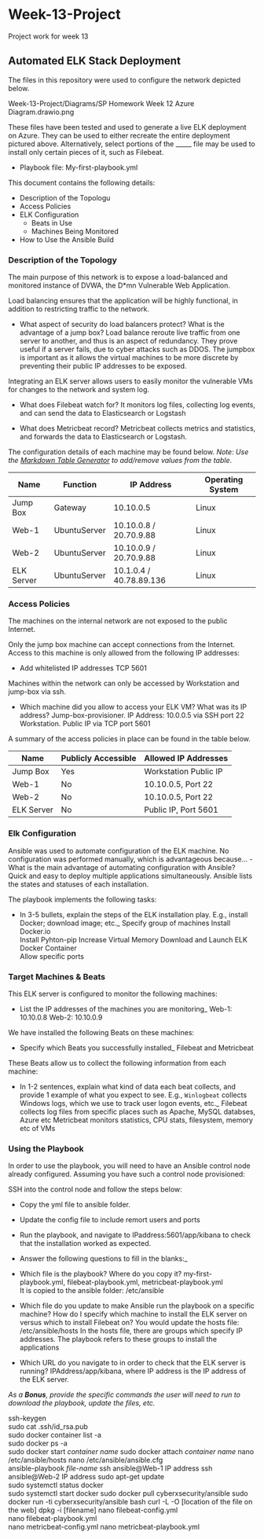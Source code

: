 # Week-13-Project
Project work for week 13
## Automated ELK Stack Deployment

The files in this repository were used to configure the network depicted below.

Week-13-Project/Diagrams/SP Homework Week 12 Azure Diagram.drawio.png

These files have been tested and used to generate a live ELK deployment on Azure. They can be used to either recreate the entire deployment pictured above. Alternatively, select portions of the _____ file may be used to install only certain pieces of it, such as Filebeat.

  - Playbook file: My-first-playbook.yml

This document contains the following details:
- Description of the Topologu
- Access Policies
- ELK Configuration
  - Beats in Use
  - Machines Being Monitored
- How to Use the Ansible Build


### Description of the Topology

The main purpose of this network is to expose a load-balanced and monitored instance of DVWA, the D*mn Vulnerable Web Application.

Load balancing ensures that the application will be highly functional, in addition to restricting traffic to the network.
- What aspect of security do load balancers protect? What is the advantage of a jump box?
	Load balance reroute live traffic from one server to another, and thus is an aspect of redundancy.
	They prove useful if a server fails, due to cyber attacks such as DDOS.
	The jumpbox is important as it allows the virtual machines to be more discrete by preventing their public IP addresses to be exposed.

Integrating an ELK server allows users to easily monitor the vulnerable VMs for changes to the network and system log.
- What does Filebeat watch for?
	It monitors log files, collecting log events, and can send the data to Elasticsearch or Logstash	

- What does Metricbeat record?
	Metricbeat collects metrics and statistics, and forwards the data to Elasticsearch or Logstash.


The configuration details of each machine may be found below.
_Note: Use the [Markdown Table Generator](http://www.tablesgenerator.com/markdown_tables) to add/remove values from the table_.

| Name       | Function     | IP Address              | Operating System |
|------------|--------------|-------------------------|------------------|
| Jump Box   | Gateway      | 10.10.0.5               | Linux            |
| Web-1      | UbuntuServer | 10.10.0.8 / 20.70.9.88  | Linux            |
| Web-2      | UbuntuServer | 10.10.0.9 / 20.70.9.88  | Linux            |
| ELK Server | UbuntuServer | 10.1.0.4 / 40.78.89.136 | Linux            |


### Access Policies

The machines on the internal network are not exposed to the public Internet. 

Only the jump box machine can accept connections from the Internet. Access to this machine is only allowed from the following IP addresses:
- Add whitelisted IP addresses
	TCP 5601

Machines within the network can only be accessed by Workstation and jump-box via ssh.
- Which machine did you allow to access your ELK VM? What was its IP address?
	Jump-box-provisioner. IP Address: 10.0.0.5 via SSH port 22
	Workstation. Public IP via TCP port 5601

A summary of the access policies in place can be found in the table below.

| Name       | Publicly Accessible | Allowed IP Addresses  |
|------------|---------------------|-----------------------|
| Jump Box   | Yes                 | Workstation Public IP |
| Web-1      | No                  | 10.10.0.5, Port 22    |
| Web-2      | No                  | 10.10.0.5, Port 22    |
| ELK Server | No                  | Public IP, Port 5601  |

### Elk Configuration

Ansible was used to automate configuration of the ELK machine. No configuration was performed manually, which is advantageous because...
-What is the main advantage of automating configuration with Ansible?
	Quick and easy to deploy multiple applications simultaneously.
	Ansible lists the states and statuses of each installation.

The playbook implements the following tasks:
- In 3-5 bullets, explain the steps of the ELK installation play. E.g., install Docker; download image; etc._
	Specify group of machines
	Install Docker.io	
	Install Pyhton-pip
	Increase Virtual Memory
	Download and Launch ELK Docker Container	
	Allow specific ports


### Target Machines & Beats
This ELK server is configured to monitor the following machines:
- List the IP addresses of the machines you are monitoring_
	Web-1: 10.10.0.8
	Web-2: 10.10.0.9

We have installed the following Beats on these machines:
- Specify which Beats you successfully installed_
	Filebeat and Metricbeat

These Beats allow us to collect the following information from each machine:
- In 1-2 sentences, explain what kind of data each beat collects, and provide 1 example of what you expect to see. E.g., `Winlogbeat` collects Windows logs, which we use to track user logon events, etc._
	Filebeat collects log files from specific places such as Apache, MySQL databses, Azure etc
	Metricbeat monitors statistics, CPU stats, filesystem, memory etc of VMs
	
### Using the Playbook
In order to use the playbook, you will need to have an Ansible control node already configured. Assuming you have such a control node provisioned: 

SSH into the control node and follow the steps below:
- Copy the yml file to ansible folder.
- Update the config file to include remort users and ports
- Run the playbook, and navigate to IPaddress:5601/app/kibana to check that the installation worked as expected.

- Answer the following questions to fill in the blanks:_
- Which file is the playbook? Where do you copy it?
	my-first-playbook.yml, filebeat-playbook.yml, metricbeat-playbook.yml	
	It is copied to the ansible folder: /etc/ansible
- Which file do you update to make Ansible run the playbook on a specific machine? How do I specify which machine to install the ELK server on versus which to install Filebeat on?
	You would update the hosts file: /etc/ansible/hosts
	In the hosts file, there are groups which specify IP addresses. The playbook refers to these groups to install the applications
- Which URL do you navigate to in order to check that the ELK server is running?
	IPAddress/app/kibana, where IP address is the IP address of the ELK server.

_As a **Bonus**, provide the specific commands the user will need to run to download the playbook, update the files, etc._

ssh-keygen	
sudo cat .ssh/id_rsa.pub	
sudo docker container list -a	
sudo docker ps -a	
sudo docker start *container name*
sudo docker attach *container name*
nano /etc/ansible/hosts	
nano /etc/ansible/ansible.cfg	
ansible-playbook *file-name*
ssh ansible@Web-1 IP address
ssh ansible@Web-2 IP address
sudo apt-get update			
sudo systemctl status docker	
sudo systemctl start docker	
sudo docker pull cyberxsecurity/ansible	
sudo docker run -ti cyberxsecurity/ansible bash
curl -L -O [location of the file on the web]
dpkg -i [filename]
nano filebeat-config.yml	
nano filebeat-playbook.yml	
nano metricbeat-config.yml
nano metricbeat-playbook.yml		

